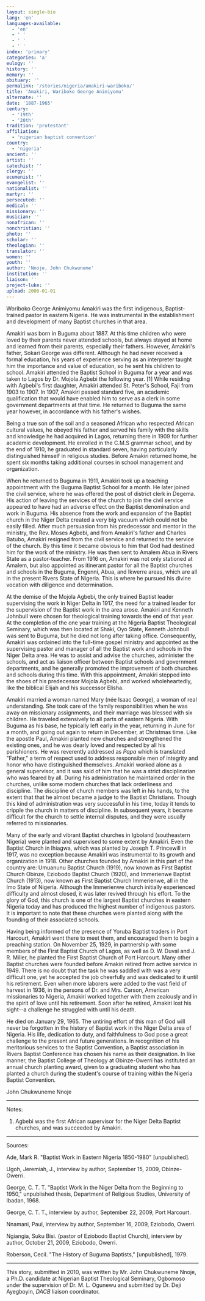 ```yaml
---
layout: single-bio
lang: 'en'
languages-available:
  - 'en'
  - ' '
  - ' '
  - ' '
index: 'primary'
categories: 'a'
eulogy: ''
history: ''
memory: ''
obituary: ''
permalink: '/stories/nigeria/amakiri-wariboko/'
title: 'Amakiri, Wariboko George Animiyomu'
alternate: ''
date: '1887-1965'
century:
  - '19th'
  - '20th'
tradition: 'protestant'
affiliation:
  - 'nigerian baptist convention'
country:
  - 'nigeria'
ancient: ''
artist: ''
catechist: ''
clergy: ''
ecumenist: ''
evangelist: ''
nationalist: ''
martyr: ''
persecuted: ''
medical: ''
missionary: ''
musician: ''
nonafrican: ''
nonchristian: ''
photo: ''
scholar: ''
theologian: ''
translator: ''
women: ''
youth: ''
author: 'Nnoje, John Chukwuneme'
institution: ''
liaison: ''
project-luke: ''
upload: 2000-01-01
---
```



Woriboko George Animiyomu Amakiri was the first indigenous, Baptist-trained pastor in eastern Nigeria. He was instrumental in the establishment and development of many Baptist churches in that area.

Amakiri was born in Buguma about 1887. At this time children who were loved by their parents never attended schools, but always stayed at home and learned from their parents, especially their fathers. However, Amakiri's father, Sokari George was different. Although he had never received a formal education, his years of experience serving as an interpreter taught him the importance and value of education, so he sent his children to school. Amakiri attended the Baptist School in Buguma for a year and was taken to Lagos by Dr. Mojola Agbebi the following year. [1] While residing with Agbebi's first daughter, Amakiri attended St. Peter's School, Faji from 1903 to 1907. In 1907, Amakiri passed standard five, an academic qualification that would have enabled him to serve as a clerk in some government departments at that time. He returned to Buguma the same year however, in accordance with his father's wishes.

Being a true son of the soil and a seasoned African who respected African cultural values, he obeyed his father and served his family with the skills and knowledge he had acquired in Lagos, returning there in 1909 for further academic development. He enrolled in the C.M.S grammar school, and by the end of 1910, he graduated in standard seven, having particularly distinguished himself in religious studies. Before Amakiri returned home, he spent six months taking additional courses in school management and organization.

When he returned to Buguma in 1911, Amakiri took up a teaching appointment with the Buguma Baptist School for a month. He later joined the civil service, where he was offered the post of district clerk in Degema. His action of leaving the services of the church to join the civil service appeared to have had an adverse effect on the Baptist denomination and work in Buguma. His absence from the work and expansion of the Baptist church in the Niger Delta created a very big vacuum which could not be easily filled. After much persuasion from his predecessor and mentor in the ministry, the Rev. Moses Agbebi, and from Amakiri's father and Charles Batubo, Amakiri resigned from the civil service and returned to the service of the church.  By this time it became obvious to him that God had destined him for the work of the ministry. He was then sent to Amalem Abua in Rivers State as a pastor-teacher. From 1916 on, Amakiri was not only stationed at Amalem, but also appointed as itinerant pastor for all the Baptist churches and schools in the Buguma, Engenni, Abua, and Ikwerre areas, which are all in the present Rivers State of Nigeria. This is where he pursued his divine vocation with diligence and determination.

At the demise of the Mojola Agbebi, the only trained Baptist leader supervising the work in Niger Delta in 1917, the need for a trained leader for the supervision of the Baptist work in the area arose. Amakiri and Kenneth Johnbull were chosen for theological training towards the end of that year. At the completion of the one year training at the Nigeria Baptist Theological Seminary, which was then located at  Shaki, Oyo State, Kenneth Johnbull was sent to Buguma, but he died not long after taking office. Consequently, Amakiri was ordained into the full-time gospel ministry and appointed as the supervising pastor and manager of all the Baptist work and schools in the Niger Delta area. He was to assist and advise the churches, administer the schools, and act as liaison officer between Baptist schools and government departments, and he generally promoted the improvement of both churches and schools during this time.  With this appointment, Amakiri stepped into the shoes of his predecessor Mojola Agbebi, and worked wholeheartedly, like the biblical Elijah and his successor Elisha.

Amakiri married a woman named Mary (née Isaac George), a woman of real understanding. She took care of the family responsibilities when he was away on missionary assignments, and their marriage was blessed with six children. He traveled extensively to all parts of eastern Nigeria. With Buguma as his base, he typically left early in the year, returning in June for a month, and going out again to return in December, at Christmas time. Like the apostle Paul, Amakiri planted new churches and strengthened the existing ones, and he was dearly loved and respected by all his parishioners. He was reverently addressed as *Papa* which is translated "Father," a term of respect used to address responsible men of integrity and honor who have distinguished themselves. Amakiri worked alone as a general supervisor, and it was said of him that he was a strict disciplinarian who was feared by all. During his administration he maintained order in the churches, unlike some modern churches that lack orderliness and discipline. The discipline of church members was left in his hands, to the extent that that he almost became a judge to the Baptist Christians. Though this kind of administration was very successful in his time, today it tends to cripple the church in matters of discipline. In subsequent years, it became difficult for the church to settle internal disputes, and they were usually referred to missionaries.

Many of the early and vibrant Baptist churches in Igboland (southeastern Nigeria) were planted and supervised to some extent by Amakiri. Even the Baptist Church in Ihiagwa, which was planted by Joseph T. Princewill in 1917, was no exception because Amakiri was instrumental to its growth and organization in 1918. Other churches founded by Amakiri in this part of the country are: Umuanunu Baptist Church (1919), now known as First Baptist Church Obinze, Eziobodo Baptist Church (1920), and Immerienwe Baptist Church (1913), now known as First Baptist Church Immerienwe, all in the Imo State of Nigeria. Although the Immerienwe church initially experienced difficulty and almost closed, it was later revived through his effort. To the glory of God, this church is one of the largest Baptist churches in eastern Nigeria today and has produced the highest number of indigenous pastors. It is important to note that these churches were planted along with the founding of their associated schools.

Having being informed of the presence of Yoruba Baptist traders in Port Harcourt, Amakiri went there to meet them, and encouraged them to begin a preaching station.  On November 25, 1929, in partnership with some members of the First Baptist Church of Lagos, as well as D. W. Duval and J. R. Miller, he planted the First Baptist Church of Port Harcourt. Many other Baptist churches were founded before Amakiri retired from active service in 1949. There is no doubt that the task he was saddled with was a very difficult one, yet he accepted the job cheerfully and was dedicated to it until his retirement. Even when more laborers were added to the vast field of harvest in 1936, in the persons of Dr. and Mrs. Carson, American missionaries to Nigeria, Amakiri worked together with them zealously and in the spirit of love until his retirement. Soon after he retired, Amakiri lost his sight--a challenge he struggled with until his death.

He died on January 29, 1965. The untiring effort of this man of God will never be forgotten in the history of Baptist work in the Niger Delta area of Nigeria. His life, dedication to duty, and faithfulness to God pose a great challenge to the present and future generations. In recognition of his meritorious services to the Baptist Convention, a Baptist association in Rivers Baptist Conference has chosen his name as their designation. In like manner, the Baptist College of Theology at Obinze-Owerri has instituted an annual church planting award, given to a graduating student who has planted a church during the student's course of training within the Nigeria Baptist Convention.

John Chukwuneme Nnoje

---

Notes:

1. Agbebi was the first African supervisor for the Niger Delta Baptist churches, and was succeeded by Amakiri.

---

Sources:

Ade, Mark R. "Baptist Work in Eastern Nigeria 1850-1980" [unpublished].

Ugoh, Jeremiah, J., interview by author, September 15, 2009, Obinze-Owerri.

George, C. T. T. "Baptist Work  in the Niger Delta from the Beginning to 1950," unpublished thesis, Department of Religious Studies, University of Ibadan, 1968.

George, C. T. T., interview by author, September 22, 2009, Port Harcourt.

Nnamani, Paul, interview by author, September 16, 2009, Eziobodo, Owerri.

Ngiangia, Suku Bisi. (pastor of Eziobodo Baptist Church), interview by author, October 21, 2009, Eziobodo, Owerri.

Roberson, Cecil. "The History of Buguma Baptists," [unpublished], 1979.

---

This story, submitted in 2010, was written by Mr. John Chukwuneme Nnoje, a Ph.D. candidate at Nigerian Baptist Theological Seminary, Ogbomoso under the supervision of Dr. M. L. Ogunewu and submitted by Dr. Deji Ayegboyin, *DACB* liaison coordinator.